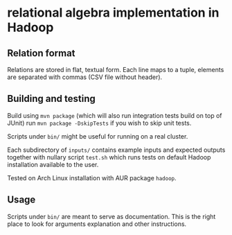  relational algebra implementation in Hadoop
=============================================

Relation format
---------------

Relations are stored in flat, textual form. Each line maps to a tuple, elements
are separated with commas (CSV file without header).

Building and testing
--------------------

Build using `mvn package` (which will also run integration tests build on top
of JUnit) run `mvn package -DskipTests` if you wish to skip unit tests.

Scripts under `bin/` might be useful for running on a real cluster.

Each subdirectory of `inputs/` contains example inputs and expected outputs
together with nullary script `test.sh` which runs tests on default Hadoop
installation available to the user.

Tested on Arch Linux installation with AUR package `hadoop`.

Usage
-----

Scripts under `bin/` are meant to serve as documentation.
This is the right place to look for arguments explanation and other instructions.
